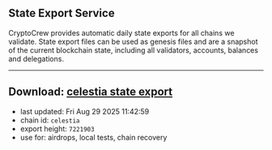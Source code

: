 ## State Export Service
CryptoCrew provides automatic daily state exports for all chains we validate. State export files can be used as genesis files and are a snapshot of the current blockchain state, including all validators, accounts, balances and delegations.

---
**Download: [celestia state export](https://dl-eu2.ccvalidators.com/SERVICE/celestia/celestia_export_7221903.json)**
---

- last updated: Fri Aug 29 2025 11:42:59
- chain id: `celestia`
- export height: `7221903`
- use for: airdrops, local tests, chain recovery
